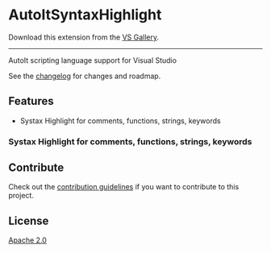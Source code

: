 # AutoItSyntaxHighlight

<!-- Update the VS Gallery link after you upload the VSIX-->
Download this extension from the [VS Gallery](https://visualstudiogallery.msdn.microsoft.com/[GuidFromGallery]).

---------------------------------------

AutoIt scripting language support for Visual Studio

See the [changelog](CHANGELOG.md) for changes and roadmap.

## Features

- Systax Highlight for comments, functions, strings, keywords

### Systax Highlight for comments, functions, strings, keywords


## Contribute
Check out the [contribution guidelines](CONTRIBUTING.md)
if you want to contribute to this project.

## License
[Apache 2.0](LICENSE)